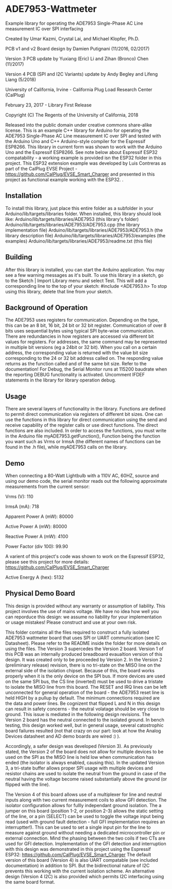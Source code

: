 # ADE7953-Wattmeter

Example library for operating the ADE7953 Single-Phase AC Line measurement IC over SPI interfacing 

Created by Umar Kazmi, Crystal Lai, and Michael Klopfer, Ph.D.

PCB v1 and v2 Board design by Damien Putignani (11/2016, 02/2017)

Version 3 PCB update by Yuxiang (Eric) Li	and Zihan (Bronco) Chen (11/2017)

Version 4 PCB (SPI and I2C Variants) update by Andy Begley and Lifeng Liang (5/2018)

University of California, Irvine - California Plug Load Research Center (CalPlug)

February 23, 2017 - Library First Release

Copyright (C) The Regents of the University of California, 2018


Released into the public domain under creative commons share-alike license. This is an example C++ library for Arduino for operating the ADE7953 Single-Phase AC Line measurement IC over SPI and tested with the Arduino Uno and C++ Arduino-style compiler for the Espressif ESP8266. This library in current form was shown to work with the Arduino Uno and the Espressif ESP8266.  See note below about Espressif ESP32 compatability - a working example is provided isn the ESP32 folder in this project.  This ESP32 extension example was developed by Luis Contreras as part of the CalPlug EVSE Project - https://github.com/CalPlug/EVSE_Smart_Charger and presented in this project as functional example working with the ESP32.
.  

Installation
--------------------------------------------------------------------------------

To install this library, just place this entire folder as a subfolder in your
Arduino/lib/targets/libraries folder.
When installed, this library should look like:
Arduino/lib/targets/libraries/ADE7953              (this library's folder)
Arduino/lib/targets/libraries/ADE7953/ADE7953.cpp     (the library implementation file)
Arduino/lib/targets/libraries/ADE7953/ADE7953.h       (the library description file)
Arduino/lib/targets/libraries/ADE7953/examples     (the examples)
Arduino/lib/targets/libraries/ADE7953/readme.txt   (this file)

Building
--------------------------------------------------------------------------------

After this library is installed, you can start the Arduino application.
You may see a few warning messages as it's built.
To use this library in a sketch, go to the Sketch | Import Library menu and select Test. This will add a corresponding line to the top of your sketch: #include <ADE7953.h>
To stop using this library, delete that line from your sketch.

Background of Operation
--------------------------------------------------------------------------------

The ADE7953 uses registers for communication.  Depending on the type, this can be an 8 bit, 16 bit, 24 bit or 32 bit register.  Communication of over 8 bits uses sequential bytes using typical SPI byte-wise communication.  There are redundancies in how registers are accessed via different bit values for registers.  For addresses, the same command may be represented in multiple bit versions (eg a 24bit or 32 bit). When you call on a certain address, the corresponding value is returned with the value bit size corresponding to the 24 or 32 bit address called on. The responding value returns as the function called and of the same bit size.  Refer to the documentation!  For Debug, the Serial Monitor runs at 115200 baudrate when the reporting DEBUG functionality is activated.  Uncomment IFDEF statements in the library for library operation debug. 

Usage
--------------------------------------------------------------------------------

There are several layers of functionality in the library.  Functions are defined to permit direct communication via registers of different bit sizes.  One can use the functions in this library for direct communication using the send and receive capability of the register calls or use direct functions.  The direct functions are also included. In order to access the functions, you must write in the Arduino file myADE7953.getFunction(), Function being the function you want such as Vrms or IrmsA (the different names of functions can be found in the .h file), while myADE7953 calls on the library. 

Demo
--------------------------------------------------------------------------------

When connecting a 80-Watt Lightbulb with a 110V AC, 60HZ, source and using our demo code, the serial monitor reads out the following approximate measurements from the current sensor:

Vrms (V): 110

IrmsA (mA): 718

Apparent Power A (mW): 80000

Active Power A (mW): 80000

Reactive Power A (mW): 4100

Power Factor (div 100): 99.90

A varient of this project's code was shown to work on the Espressif ESP32, please see this project for more details:  https://github.com/CalPlug/EVSE_Smart_Charger

Active Energy A (hex): 5132 


Physical Demo Board
----------
This design is provided without any warranty or assumption of liability.  This project involves the use of mains voltage.  We have no idea how well you can reporduce this design: we assume no liability for your implementation or usage mistakes! Please construct and use at your own risk.

This folder contains all the files required to construct a fully isolated ADE7953 wattmeter board that uses SPI or UART communication (see IC Datasheet). Please refer to the README inside the folder for more details on using the files.  The Version 3 supercedes the Version 2 board.  Version 1 of this PCB was an internally produced breadboard evaualtion version of this design.  It was created only to be proceeded by Version 2.  In the Version 2 (preliminary release) revision, there is no tri-state on the MISO line on the external side of the isolation chipset. Because of this, the board works properly when it is the only device on the SPI bus. If more devices are used on the same SPI bus, the CS line (inverted) must be used to drive a tristate to isolate the MISO line from this board.  The RESET and IRQ lines can be left unconnected for general operation of the board - the ADE7953 reset line is held HIGH by a pullup by default.  The minimum connections required are the data and power lines.  Be cognizent that flipped L and N in this design can result in safety concerns - the neutral volatage should be very close to ground.  This issue is mediated in the following design revisions.  The Version 2 board has the neutral connected to the isolated ground.  In bench testing, this design worked well, but in general usage, several catostrophic board failures resulted (not that crazy on our part: look at how the Analog Devices datasheet and AD demo boards are wired :) ).  

Accordingly, a safer design was developed (Version 3).  As previously stated, the Version 2 of the board does not allow for multiple devices to be used on the SPI as the MISO line is held low when communication has ended (the isolator is always enabled, causing this).  In the updated Version 3, a tri-state buffer allows proper SPI usage with multiple devices and resistor chains are used to isolate the neutral from the ground in case of the neutral having the voltage become raised substantially above the ground (or flipped with the line).

The Version 4 of this board allows use of a multiplexer for line and neutral inputs along with two current measurement coils to allow GFI detection.  The isolator configuration allows for fullly independant ground isolation.  The a jumper on this board (position 1-2, or position 2-3) allows the static setting of the line, or a pin (SELECT) can be used to toggle the voltage input being read (used with ground fault detection - full GFI implementation requires an interruptter!).  This can be used to set a single input pin for the line to measure against ground without needing a dedicated microcontroller pin or external connection.  Mind the phasing between the two coils if two CTs are used for GFI detection.  Implementation of the GFI detection and interruption with this design was demonstrated in this project using the Espressif ESP32: https://github.com/CalPlug/EVSE_Smart_Charger   The default version of this board (Version 4) is also UART compatable (see included documentation) in addition to SPI.  But the bidirectional nature of I2C prevents this working with the current isolation scheme.  An alternative design (Version 4 I2C) is also provided which permits I2C interfacing using the same board format.

